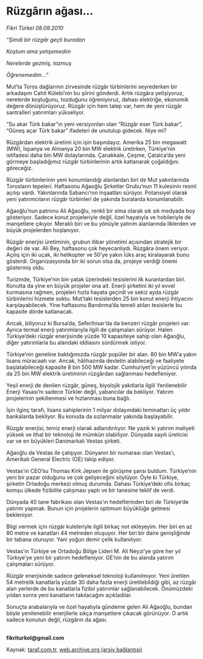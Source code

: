 # Rüzgârın ağası...

*Fikri Türkel 08.09.2010*

<div class="yazi"><p><i>“Şimdi bir rüzgâr geçti buradan</i></p>
<p><i>Koştum ama yetişemedim</i></p>
<p><i>Nerelerde gezmiş, tozmuş</i></p>
<p><i>Öğrenemedim...”</i></p>
<p>Mut’ta Toros dağlarının zirvesinde rüzgâr türbinlerini seyrederken bir arkadaşım Cahit Külebi’nin bu şiirini gönderdi. Artık rüzgâra yetişiyoruz, nerelerde koştuğunu, tozduğunu öğreniyoruz, dahası elektriğe, ekonomik değere dönüştürüyoruz. Rüzgâr için hem talep var, hem de yeni rüzgâr santralleri yatırımları yükseliyor. </p>
<p>“Su akar Türk bakar”ın yeni versiyonları olan “Rüzgâr eser Türk bakar”, “Güneş açar Türk bakar” ifadeleri de unutulup gidecek. Niye mi?</p>
<p>Rüzgârdan elektrik üretimi için işin başındayız. Amerika 25 bin megawatt (MW), İspanya ve Almanya 20 bin MW elektrik üretirken, Türkiye’nin istifadesi daha bin MW dolaylarında. Çanakkale, Çeşme, Çatalca’da yeni görmeye başladığımız rüzgâr türbinlerinin artık katlanarak çoğaldığını göreceğiz. </p>
<p>Rüzgâr türbinlerinin yeni konumlandığı alanlardan biri de Mut yakınlarında Torosların tepeleri. Haftasonu Ağaoğlu Şirketler Grubu’nun 11 kulesinin resmî açılışı vardı. Yakınlarında Sabancı’nın inşaatları sürüyor. Potansiyel olarak yeni yatırımcıların rüzgâr türbinleri de yakında buralarda konumlanabilir.</p>
<p>Ağaoğlu’nun patronu Ali Ağaoğlu, renkli bir sima olarak sık sık medyada boy gösteriyor. Sadece konut projeleriyle değil, özel hayatıyla ve hobileriyle de manşetlere çıkıyor. Meraklı biri ve bu yönüyle yatırım alanlarında ilklerden ve büyük projelerden hoşlanıyor. </p>
<p>Rüzgâr enerjisi üretiminin, grubun itibar yönetimi açısından stratejik bir değeri de var. Ali Bey, haftasonu çok heyecanlıydı. Rüzgâra önem veriyor. Açılış için iki uçak, iki helikopter ve 50’ye yakın lüks araç kiralayarak bunu gösterdi. Organizasyonda bir iki sorun olsa da, projeye verdiği önemi göstermiş oldu. </p>
<p>Turizmde, Türkiye’nin bin yatak üzerindeki tesislerini ilk kuranlardan biri. Konutta da yine en büyük projeler ona ait. Enerji şirketini iki yıl evvel kurmasına rağmen, projeleri hızla hayata geçirdi ve sekiz ayda rüzgâr türbinlerini hizmete soktu. Mut’taki tesislerden 25 bin konut enerji ihtiyacını karşılayabilecek. Yine haftasonu Bandırma’da temeli atılan tesislerle bu kapasite dörde katlanacak. </p>
<p>Ancak, biliyoruz ki Bursa’da, Seferihisar’da da benzeri rüzgâr projeleri var. Ayrıca termal enerji yatırımlarıyla ilgili de çalışmaları sürüyor. Halen Türkiye’deki rüzgâr enerjisinde yüzde 10 kapasiteye sahip olan Ağaoğlu, diğer yatırımlarla bu alandaki iddiasını sürdürmek istiyor.</p>
<p>Türkiye’nin geneline baktığımızda rüzgâr popüler bir alan. 80 bin MW’a yakın lisans müracaatı var. Ancak, hâlihazırda devletin alabileceği ve faaliyete başlatabileceği kapasite 8 bin 500 MW kadar. Cumhuriyet’in yüzüncü yılında da 25 bin MW elektrik üretiminin rüzgârdan sağlanması hedefleniyor. </p>
<p>Yeşil enerji de denilen rüzgâr, güneş, biyolojik yakıtlarla ilgili Yenilenebilir Enerji Yasası’nı sadece Türkler değil, yabancılar da bekliyor. Yatırım projelerinin şekillenmesi ve hızlanması buna bağlı. </p>
<p>İşin ilginç tarafı, lisans sahiplerinin 1 milyar dolayındaki teminatları üç yıldır bankalarda bekliyor. Bu konuda da sızlanmalar yakında başlayabilir.</p>
<p>Rüzgâr enerjisi, temiz enerji olarak adlandırılıyor. Ne yazık ki yatırım maliyeti yüksek ve ithal bir teknoloji ile mümkün olabiliyor. Dünyada sayılı üreticisi var ve en büyükleri Danimarkalı Vestas şirketi. </p>
<p>Ağaoğlu da Vestas ile çalışıyor. Dünyanın bir numarası olan Vestas’ı, Amerikalı General Electric (GE) takip ediyor. </p>
<p>Vestas’ın CEO’su Thomas Kirk Jepsen ile görüşme şansı buldum. Türkiye’nin yeni bir pazar olduğunu ve çok gelişeceğini söylüyor. Öyle ki Türkiye, şirketin Ortadoğu merkezi olmuş durumda. Dahası Türkiye’deki ofis birkaç komşu ülkede fizibilite çalışması yaptı ve bir tanesine teklif de verdi. </p>
<p>Dünyada 40 tane fabrikası olan Vestas’ın hedeflerinden biri de Türkiye’de yatırım yapmak. Bunun için projelerin optimum büyüklüğe gelmesi bekleniyor. </p>
<p>Bilgi vermek için rüzgâr kuleleriyle ilgili birkaç not ekleyeyim. Her biri en az 80 metre ve kanatları 44 metreden oluşuyor. Her biri bir daire genişliğinde bir tabana oturuyor. Yani yoğun demir çelik kullanılıyor. </p>
<p>Vestas’ın Türkiye ve Ortadoğu Bölge Lideri M. Ali Neyzi’ye göre her yıl Türkiye’ye yeni bir yatırım hedefleniyor. GE’nin de bu alanda yatırım çalışmaları sürüyor. </p>
<p>Rüzgâr enerjisinde sadece geleneksel teknoloji kullanılmıyor. Yeni üretilen 54 metrelik kanatlarla yüzde 30 daha fazla enerji üretilebildiği gibi, az rüzgâr alan yerlerde de bu kanatlarla fizibıl yatırımlar sağlanabilecek. Önümüzdeki yıldan sonra yeni kanatların takılacağını açıkladılar. </p>
<p>Sonuçta arabalarıyla ve özel hayatıyla gündeme gelen Ali Ağaoğlu, bundan böyle yenilenebilir enerjilerle sıkça manşetlere çıkacak görünüyor. O artık sadece konutun değil, rüzgârın da ağası.</p>
<p><b><br/>fikriturkel@gmail.com</b></p></div>

Kaynak: [taraf.com.tr](http://www.taraf.com.tr:80/fikri-turkel/makale-ruzgarin-agasi.htm), [web.archive.org (arşiv bağlantısı)](http://web.archive.org/web/20100911042824/http://www.taraf.com.tr:80/fikri-turkel/makale-ruzgarin-agasi.htm)

